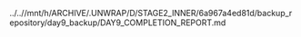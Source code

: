 ../..//mnt/h/ARCHIVE/.UNWRAP/D/STAGE2_INNER/6a967a4ed81d/backup_repository/day9_backup/DAY9_COMPLETION_REPORT.md